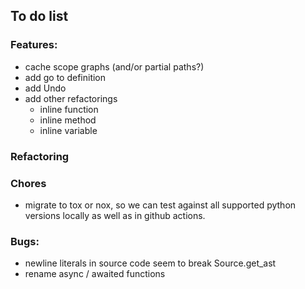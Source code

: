 ## To do list

### Features:

* cache scope graphs (and/or partial paths?)
* add go to definition
* add Undo
* add other refactorings
  * inline function
  * inline method
  * inline variable

### Refactoring


### Chores

* migrate to tox or nox, so we can test against all supported python
  versions locally as well as in github actions.

### Bugs:

* newline literals in source code seem to break Source.get_ast
* rename async / awaited functions
